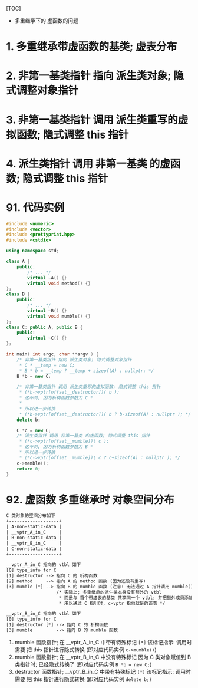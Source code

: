 [TOC]
+ 多重继承下的 虚函数的问题

# 1. 多重继承带虚函数的基类; 虚表分布
# 2. 非第一基类指针 指向 派生类对象; 隐式调整对象指针
# 3. 非第一基类指针 调用 派生类重写的虚拟函数; 隐式调整 this 指针
# 4. 派生类指针 调用 非第一基类 的虚函数; 隐式调整 this 指针


# 91. 代码实例
```c++
#include <numeric>
#include <vector>
#include <prettyprint.hpp>
#include <cstdio>

using namespace std;

class A {
    public:
        /* ... */
        virtual ~A() {}
        virtual void method() {}
};
class B {
    public:
        /* ... */
        virtual ~B() {}
        virtual void mumble() {}
};
class C: public A, public B {
    public:
        virtual ~C() {}
};

int main( int argc, char **argv ) {
    /* 非第一基类指针 指向 派生类对象; 隐式调整对象指针
     * C * __temp = new C;
     * B * b = __temp ? __temp + sizeof(A) : nullptr; */
    B *b = new C;

    /* 非第一基类指针 调用 派生类重写的虚拟函数; 隐式调整 this 指针
     * (*b->vptr[offset__destructor])( b );
     * 这不对; 因为析构函数参数为 C *
     *
     * 所以进一步转换
     * (*b->vptr[offset__destructor])( b ? b-sizeof(A) : nullptr ); */
    delete b;

    C *c = new C;
    /* 派生类指针 调用 非第一基类 的虚函数; 隐式调整 this 指针
     * (*c->vptr[offset__mumble])( c );
     * 这不对; 因为析构函数参数为 B *
     * 所以进一步转换
     * (*c->vptr[offset__mumble])( c ? c+sizeof(A) : nullptr ); */
    c->memble();
    return 0;
}
```


# 92. 虚函数 多重继承时 对象空间分布
```txt
C 类对象的空间分布如下
+-------------------+
| A-non-static-data |
| __vptr_A_in_C     |
| B-non-static-data |
| __vptr_B_in_C     |
| C-non-static-data |
+-------------------+

__vptr_A_in_C 指向的 vtbl 如下
[0] type_info for C
[1] destructor --> 指向 C 的 析构函数
[2] method     --> 指向 A 的 method 函数 (因为还没有重写)
[3] mumble [*] --> 指向 B 的 mumble 函数 (注意: 无法通过 A 指针调用 mumble())
                   /* 实际上; 多重继承的派生类本身没有额外的 vtbl
                    * 而是与 首个带虚表的基类 共享同一个 vtbl; 并把额外成员添加上去
                    * 用以通过 C 指针时, c-vptr 指向就是的该表 */

__vptr_B_in_C 指向的 vtbl 如下
[0] type_info for C
[1] destructor [*] --> 指向 C 的 析构函数
[3] mumble         --> 指向 B 的 mumble 函数
```
1. mumble 函数指针; 在 __vptr_A_in_C 中带有特殊标记 `[*]`
   该标记指示: 调用时需要 把 this 指针进行隐式转换
   (即对应代码实例 `c->mumble()`)
2. mumble 函数指针; 在 __vptr_B_in_C 中没有特殊标记
   因为 C 类对象赋值到 B类指针时; 已经隐式转换了
   (即对应代码实例 `B *b = new C;`)
3. destructor 函数指针; __vptr_B_in_C 中带有特殊标记 `[*]`
   该标记指示: 调用时需要 把 this 指针进行隐式转换
   (即对应代码实例 `delete b;`)